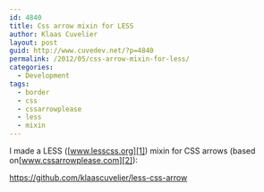 ```yaml
---
id: 4840
title: Css arrow mixin for LESS
author: Klaas Cuvelier
layout: post
guid: http://www.cuvedev.net/?p=4840
permalink: /2012/05/css-arrow-mixin-for-less/
categories:
  - Development
tags:
  - border
  - css
  - cssarrowplease
  - less
  - mixin
---
```

I made a LESS ([www.lesscss.org][1]) mixin for CSS arrows (based on[www.cssarrowplease.com][2]):

<https://github.com/klaascuvelier/less-css-arrow>

 [1]: http://www.lesscss.org/
 [2]: http://www.cssarrowplease.com/